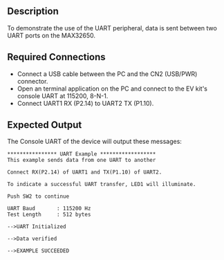 ## Description

To demonstrate the use of the UART peripheral, data is sent between two UART ports on the MAX32650.

## Required Connections

-   Connect a USB cable between the PC and the CN2 (USB/PWR) connector.
-   Open an terminal application on the PC and connect to the EV kit's console UART at 115200, 8-N-1.
-   Connect UART1 RX (P2.14) to UART2 TX (P1.10).

## Expected Output

The Console UART of the device will output these messages:

```
**************** UART Example ******************
This example sends data from one UART to another

Connect RX(P2.14) of UART1 and TX(P1.10) of UART2.

To indicate a successful UART transfer, LED1 will illuminate.

Push SW2 to continue

UART Baud       : 115200 Hz
Test Length     : 512 bytes

-->UART Initialized

-->Data verified

-->EXAMPLE SUCCEEDED
```
